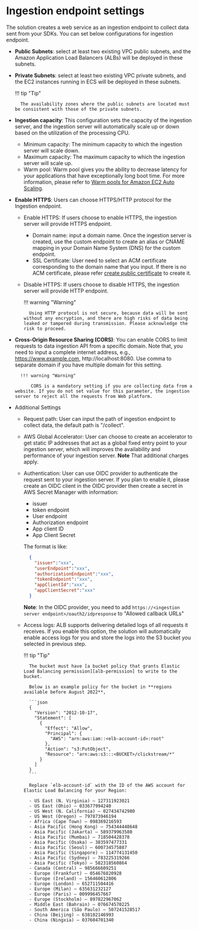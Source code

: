 # Ingestion endpoint settings
The solution creates a web service as an ingestion endpoint to collect data sent from your SDKs. You can set below configurations for ingestion endpoint.

* **Public Subnets**: select at least two existing VPC public subnets, and the Amazon Application Load Balancers (ALBs) will be deployed in these subnets.

* **Private Subnets**: select at least two existing VPC private subnets, and the EC2 instances running in ECS will be deployed in these subnets.

    !!! tip "Tip"

        The availability zones where the public subnets are located must be consistent with those of the private subnets.

* **Ingestion capacity**: This configuration sets the capacity of the ingestion server, and the ingestion server will automatically scale up or down based on the utilization of the processing CPU.
    * Minimum capacity: The minimum capacity to which the ingestion server will scale down.
    * Maximum capacity: The maximum capacity to which the ingestion server will scale up.
    * Warm pool: Warm pool gives you the ability to decrease latency for your applications that have exceptionally long boot time. For more information, please refer to [Warm pools for Amazon EC2 Auto Scaling](https://docs.aws.amazon.com/autoscaling/ec2/userguide/ec2-auto-scaling-warm-pools.html).

* **Enable HTTPS**: Users can choose HTTPS/HTTP protocol for the Ingestion endpoint.
    * Enable HTTPS: If users choose to enable HTTPS, the ingestion server will provide HTTPS endpoint. 
        * Domain name: input a domain name. Once the ingestion server is created, use the custom endpoint to create an alias or CNAME mapping in your Domain Name System (DNS) for the custom endpoint. 
        * SSL Certificate: User need to select an ACM certificate corresponding to the domain name that you input. If there is no ACM certificate, please refer [create public certificate](https://docs.aws.amazon.com/acm/latest/userguide/gs-acm-request-public.html) to create it.
    * Disable HTTPS: If users choose to disable HTTPS, the ingestion server will provide HTTP endpoint.

        !!! warning "Warning"

            Using HTTP protocol is not secure, because data will be sent without any encryption, and there are high risks of data being leaked or tampered during transmission. Please acknowledge the risk to proceed.
* **Cross-Origin Resource Sharing (CORS)**: You can enable CORS to limit requests to data ingestion API from a specific domain. Note that, you need to input a complete internet address, e.g., https://www.example.com, http://localhost:8080. Use comma to separate domain if you have multiple domain for this setting.

        !!! warning "Warning"

            CORS is a mandatory setting if you are collecting data from a website. If you do not set value for this parameter, the ingestion server to reject all the requests from Web platform.

* Additional Settings
    * Request path: User can input the path of ingestion endpoint to collect data, the default path is "/collect".
    * AWS Global Accelerator: User can choose to create an accelerator to get static IP addresses that act as a global fixed entry point to your ingestion server, which will improves the availability and performance of your ingestion server. 
      **Note** That additional charges apply.
    * Authentication: User can use OIDC provider to authenticate the request sent to your ingestion server. If you plan to enable it, please create an OIDC client in the OIDC provider then create a secret in AWS Secret Manager with information:
        * issuer
        * token endpoint
        * User endpoint
        * Authorization endpoint
        * App client ID
        * App Client Secret

        The format is like:
        ```json
          {
            "issuer":"xxx",
            "userEndpoint":"xxx",
            "authorizationEndpoint":"xxx",
            "tokenEndpoint":"xxx",
            "appClientId":"xxx",
            "appClientSecret":"xxx"
          }
        ```
      **Note**: In the OIDC provider, you need to add `https://<ingestion server endpoint>/oauth2/idpresponse` to "Allowed callback URLs"

    * Access logs: ALB supports delivering detailed logs of all requests it receives. If you enable this option, the solution will automatically enable access logs for you and store the logs into the S3 bucket you selected in previous step.

        !!! tip "Tip"

            The bucket must have [a bucket policy that grants Elastic Load Balancing permission][alb-permission] to write to the bucket.

            Below is an example policy for the bucket in **regions available before August 2022**,

            ```json
            {
              "Version": "2012-10-17",
              "Statement": [
                {
                  "Effect": "Allow",
                  "Principal": {
                    "AWS": "arn:aws:iam::<elb-account-id>:root"
                  },
                  "Action": "s3:PutObject",
                  "Resource": "arn:aws:s3:::<BUCKET>/clickstream/*"
                }
              ]
            }
            ```

            Replace `elb-account-id` with the ID of the AWS account for Elastic Load Balancing for your Region:

            - US East (N. Virginia) – 127311923021
            - US East (Ohio) – 033677994240
            - US West (N. California) – 027434742980
            - US West (Oregon) – 797873946194
            - Africa (Cape Town) – 098369216593
            - Asia Pacific (Hong Kong) – 754344448648
            - Asia Pacific (Jakarta) – 589379963580
            - Asia Pacific (Mumbai) – 718504428378
            - Asia Pacific (Osaka) – 383597477331
            - Asia Pacific (Seoul) – 600734575887
            - Asia Pacific (Singapore) – 114774131450
            - Asia Pacific (Sydney) – 783225319266
            - Asia Pacific (Tokyo) – 582318560864
            - Canada (Central) – 985666609251
            - Europe (Frankfurt) – 054676820928
            - Europe (Ireland) – 156460612806
            - Europe (London) – 652711504416
            - Europe (Milan) – 635631232127
            - Europe (Paris) – 009996457667
            - Europe (Stockholm) – 897822967062
            - Middle East (Bahrain) – 076674570225
            - South America (São Paulo) – 507241528517
            - China (Beijing) – 638102146993
            - China (Ningxia) – 037604701340

<!--
            Below is an example policy for the bucket in **regions available as of August 2022 or later**,

            This policy grants permissions to the specified log delivery service. Use this policy for load balancers in Availability Zones in the following Regions:

            - Asia Pacific (Hyderabad)
            - Asia Pacific (Melbourne)
            - Europe (Spain)
            - Europe (Zurich)
            - Middle East (UAE)

            ```json
            {
              "Version": "2012-10-17",
              "Statement": [
                {
                  "Effect": "Allow",
                  "Principal": {
                    "Service": "logdelivery.elasticloadbalancing.amazonaws.com"
                  },
                  "Action": "s3:PutObject",
                  "Resource": "arn:aws:s3:::<BUCKET>/clickstream/*"
                }
              ]
            }
            ```
-->

[alb-permission]: https://docs.aws.amazon.com/elasticloadbalancing/latest/application/enable-access-logging.html